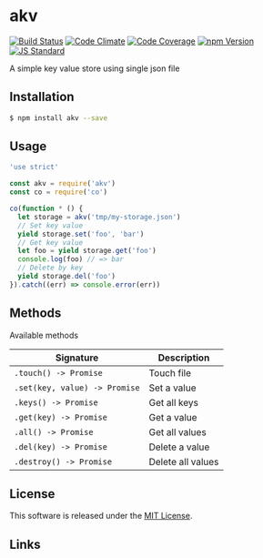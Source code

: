 akv
==========

<!---
This file is generated by ape-tmpl. Do not update manually.
--->

<!-- Badge Start -->
<a name="badges"></a>

[![Build Status][bd_travis_shield_url]][bd_travis_url]
[![Code Climate][bd_codeclimate_shield_url]][bd_codeclimate_url]
[![Code Coverage][bd_codeclimate_coverage_shield_url]][bd_codeclimate_url]
[![npm Version][bd_npm_shield_url]][bd_npm_url]
[![JS Standard][bd_standard_shield_url]][bd_standard_url]

[bd_repo_url]: https://github.com/a-labo/akv
[bd_travis_url]: http://travis-ci.org/a-labo/akv
[bd_travis_shield_url]: http://img.shields.io/travis/a-labo/akv.svg?style=flat
[bd_travis_com_url]: http://travis-ci.com/a-labo/akv
[bd_travis_com_shield_url]: https://api.travis-ci.com/a-labo/akv.svg?token=
[bd_license_url]: https://github.com/a-labo/akv/blob/master/LICENSE
[bd_codeclimate_url]: http://codeclimate.com/github/a-labo/akv
[bd_codeclimate_shield_url]: http://img.shields.io/codeclimate/github/a-labo/akv.svg?style=flat
[bd_codeclimate_coverage_shield_url]: http://img.shields.io/codeclimate/coverage/github/a-labo/akv.svg?style=flat
[bd_gemnasium_url]: https://gemnasium.com/a-labo/akv
[bd_gemnasium_shield_url]: https://gemnasium.com/a-labo/akv.svg
[bd_npm_url]: http://www.npmjs.org/package/akv
[bd_npm_shield_url]: http://img.shields.io/npm/v/akv.svg?style=flat
[bd_standard_url]: http://standardjs.com/
[bd_standard_shield_url]: https://img.shields.io/badge/code%20style-standard-brightgreen.svg

<!-- Badge End -->


<!-- Description Start -->
<a name="description"></a>

A simple key value store using single json file

<!-- Description End -->


<!-- Overview Start -->
<a name="overview"></a>



<!-- Overview End -->


<!-- Sections Start -->
<a name="sections"></a>

<!-- Section from "doc/guides/01.Installation.md.hbs" Start -->

<a name="section-doc-guides-01-installation-md"></a>

Installation
-----

```bash
$ npm install akv --save
```


<!-- Section from "doc/guides/01.Installation.md.hbs" End -->

<!-- Section from "doc/guides/02.Usage.md.hbs" Start -->

<a name="section-doc-guides-02-usage-md"></a>

Usage
---------

```javascript
'use strict'

const akv = require('akv')
const co = require('co')

co(function * () {
  let storage = akv('tmp/my-storage.json')
  // Set key value
  yield storage.set('foo', 'bar')
  // Get key value
  let foo = yield storage.get('foo')
  console.log(foo) // => bar
  // Delete by key
  yield storage.del('foo')
}).catch((err) => console.error(err))

```


<!-- Section from "doc/guides/02.Usage.md.hbs" End -->

<!-- Section from "doc/guides/03.Methods.md.hbs" Start -->

<a name="section-doc-guides-03-methods-md"></a>

Methods
---------

Available methods

| Signature | Description |
| ---- | ----------- |
| `.touch() -> Promise` | Touch file |
| `.set(key, value) -> Promise` | Set a value |
| `.keys() -> Promise` | Get all keys |
| `.get(key) -> Promise` | Get a value |
| `.all() -> Promise` | Get all values |
| `.del(key) -> Promise` | Delete a value |
| `.destroy() -> Promise` | Delete all values |


<!-- Section from "doc/guides/03.Methods.md.hbs" End -->


<!-- Sections Start -->


<!-- LICENSE Start -->
<a name="license"></a>

License
-------
This software is released under the [MIT License](https://github.com/a-labo/akv/blob/master/LICENSE).

<!-- LICENSE End -->


<!-- Links Start -->
<a name="links"></a>

Links
------



<!-- Links End -->

